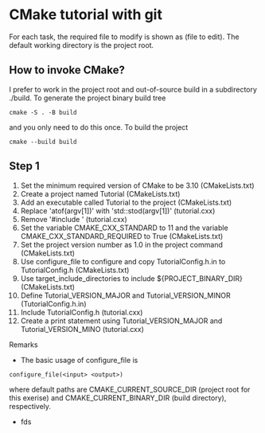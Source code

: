 # CMake tutorial with git
For each task, the required file to modify is shown as (file to edit). The
default working directory is the project root.

## How to invoke CMake?
I prefer to work in the project root and out-of-source build in a subdirectory
./build. To generate the project binary build tree
```shell script
cmake -S . -B build
```
and you only need to do this once. To build the project
```shell script
cmake --build build
```

## Step 1
1. Set the minimum required version of CMake to be 3.10 (CMakeLists.txt)
2. Create a project named Tutorial (CMakeLists.txt)
3. Add an executable called Tutorial to the project (CMakeLists.txt)
4. Replace 'atof(argv[1])' with 'std::stod(argv[1])' (tutorial.cxx)
5. Remove '#include <cstdlib>' (tutorial.cxx)
6. Set the variable CMAKE_CXX_STANDARD to 11 and the variable CMAKE_CXX_STANDARD_REQUIRED to True (CMakeLists.txt)
7.  Set the project version number as 1.0 in the project command (CMakeLists.txt)
8.  Use configure_file to configure and copy TutorialConfig.h.in to TutorialConfig.h (CMakeLists.txt)
9.  Use target_include_directories to include ${PROJECT_BINARY_DIR} (CMakeLists.txt)
10. Define Tutorial_VERSION_MAJOR and Tutorial_VERSION_MINOR (TutorialConfig.h.in)
11. Include TutorialConfig.h (tutorial.cxx)
12. Create a print statement using Tutorial_VERSION_MAJOR and Tutorial_VERSION_MINO (tutorial.cxx)

Remarks
- The basic usage of configure_file is
```
configure_file(<input> <output>)
```
where default paths are CMAKE_CURRENT_SOURCE_DIR (project root for this exerise) and CMAKE_CURRENT_BINARY_DIR (build directory), respectively.
- fds